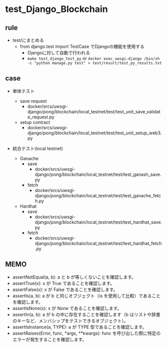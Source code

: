 # test_Django_Blockchain

## rule

- test/にまとめる
  - from django.test import TestCase でDjangoの機能を使用する
    - Djangoに対して自動で行われる
    - `make test_django_test_py` or `docker exec uwsgi-django /bin/sh -c "python manage.py test" > test/result/test_py_results.txt`  

## case

- 単体テスト
  - save request  
    - docker/srcs/uwsgi-django/pong/blockchain/local_testnet/test/test_unit_save_validate_request.py
  - setup contract
    - docker/srcs/uwsgi-django/pong/blockchain/local_testnet/test/test_unit_setup_web3.py

- 統合テスト(local testnet)
  - Ganache
    - save
      - docker/srcs/uwsgi-django/pong/blockchain/local_testnet/test/test_ganash_save.py
    - fetch  
      - docker/srcs/uwsgi-django/pong/blockchain/local_testnet/test/test_ganache_fetch.py  
  - Hardhat  
    - save
      - docker/srcs/uwsgi-django/pong/blockchain/local_testnet/test/test_hardhat_save.py
    - fetch
      - docker/srcs/uwsgi-django/pong/blockchain/local_testnet/test/test_hardhat_fetch.py  

## MEMO

- assertNotEqual(a, b): a と b が等しくないことを確認します。
- assertTrue(x): x が True であることを確認します。
- assertFalse(x): x が False であることを確認します。
- assertIs(a, b): a が b と同じオブジェクト（is を使用して比較）であることを確認します。
- assertIsNone(x): x が None であることを確認します。
- assertIn(a, b): a が b の中に存在することを確認します（b はリストや辞書のキーなど、メンバシップをテストできるオブジェクト）。
- assertIsInstance(a, TYPE): a が TYPE 型であることを確認します。
- assertRaises(Error, func, *args, **kwargs): func を呼び出した際に特定のエラーが発生することを確認します。
